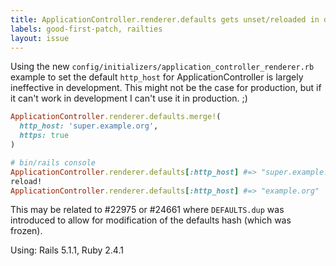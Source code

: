 ```yaml
---
title: ApplicationController.renderer.defaults gets unset/reloaded in development
labels: good-first-patch, railties
layout: issue
---
```


Using the new `config/initializers/application_controller_renderer.rb` example to set the default `http_host` for ApplicationController is largely ineffective in development. This might not be the case for production, but if it can't work in development I can't use it in production. ;)

```ruby
ApplicationController.renderer.defaults.merge!(
  http_host: 'super.example.org',
  https: true
)

# bin/rails console
ApplicationController.renderer.defaults[:http_host] #=> "super.example.org"
reload!
ApplicationController.renderer.defaults[:http_host] #=> "example.org"
```

This may be related to #22975 or #24661 where `DEFAULTS.dup` was introduced to allow for modification of the defaults hash (which was frozen).

Using: Rails 5.1.1, Ruby 2.4.1
